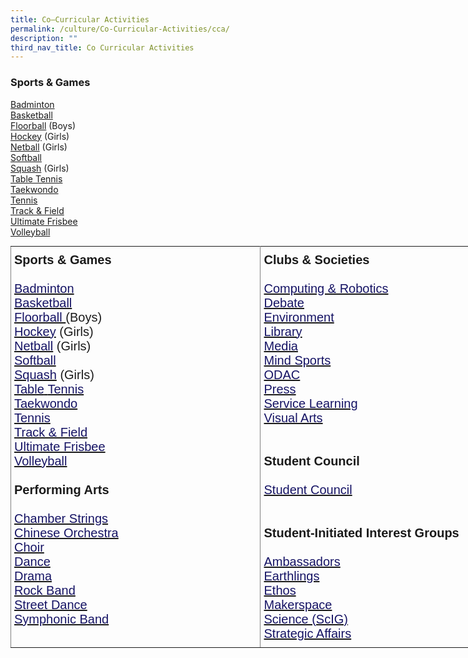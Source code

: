 ```yaml
---
title: Co–Curricular Activities
permalink: /culture/Co-Curricular-Activities/cca/
description: ""
third_nav_title: Co Curricular Activities
---
```

### Sports & Games
[Badminton](/culture/Co-Curricular-Activities/badminton/)   
[Basketball](/culture/Co-Curricular-Activities/basketball/)   
[Floorball](/culture/Co-Curricular-Activities/floorball/) (Boys)   
[Hockey](/culture/Co-Curricular-Activities/hockey/) (Girls)  
[Netball](/culture/Co-Curricular-Activities/netball/) (Girls)   
[Softball](/culture/Co-Curricular-Activities/softball/)  
[Squash](/culture/Co-Curricular-Activities/squash/)   (Girls)  
[Table Tennis](/culture/Co-Curricular-Activities/table-tennis/)  
[Taekwondo](/culture/Co-Curricular-Activities/taekwondo/)  
[Tennis](/culture/Co-Curricular-Activities/tennis/)  
[Track & Field](/culture/Co-Curricular-Activities/track-and-field/)  
[Ultimate Frisbee](/culture/Co-Curricular-Activities/ultimate-frisbee/)  
[Volleyball](/culture/Co-Curricular-Activities/volleyball/)


<style type="text/css">
.tg  {border-collapse:collapse;border-spacing:0;margin:0px auto;}
.tg td{border-color:black;border-style:solid;border-width:1px;font-family:Arial, sans-serif;font-size:14px;
  overflow:hidden;padding:10px 5px;word-break:normal;}
.tg th{border-color:black;border-style:solid;border-width:1px;font-family:Arial, sans-serif;font-size:14px;
  font-weight:normal;overflow:hidden;padding:10px 5px;word-break:normal;}
.tg .tg-eqm3{border-color:inherit;font-size:20px;text-align:left;vertical-align:top}
</style>
<table class="tg" style="undefined;table-layout: fixed; width: 800px">
<colgroup>
<col style="width: 400px">
<col style="width: 400px">
</colgroup>
<tbody>
  <tr>
    <td class="tg-eqm3"><span style="font-weight:bold">Sports &amp; Games</span><br><br><a href="https://eunoiajc.moe.edu.sg/students/ccas/badminton/" target="_blank" rel="noopener noreferrer"><span style="color:#151364">Badminton</span></a><br><a href="https://eunoiajc.moe.edu.sg/students/ccas/basketball/" target="_blank" rel="noopener noreferrer"><span style="color:#151364">Basketball</span></a><br><a href="https://eunoiajc.moe.edu.sg/students/ccas/floorball/" target="_blank" rel="noopener noreferrer"><span style="text-decoration:none;color:#151364">Floorball </span></a>(Boys)<br><a href="https://eunoiajc.moe.edu.sg/students/ccas/hockey/" target="_blank" rel="noopener noreferrer"><span style="text-decoration:none;color:#151364">Hockey</span></a> (Girls)<br><a href="https://eunoiajc.moe.edu.sg/students/ccas/netball/" target="_blank" rel="noopener noreferrer"><span style="text-decoration:none;color:#151364">Netball</span></a> (Girls)<br><a href="https://eunoiajc.moe.edu.sg/students/ccas/softball/" target="_blank" rel="noopener noreferrer"><span style="color:#151364">Softball</span></a><br><a href="https://eunoiajc.moe.edu.sg/students/ccas/squash/" target="_blank" rel="noopener noreferrer"><span style="text-decoration:none;color:#151364">Squash</span></a> (Girls)<br><a href="https://eunoiajc.moe.edu.sg/students/ccas/table-tennis/" target="_blank" rel="noopener noreferrer"><span style="color:#151364">Table</span></a><a href="https://eunoiajc.moe.edu.sg/students/ccas/table-tennis/" target="_blank" rel="noopener noreferrer"><span style="font-weight:bold;color:#151364"> </span></a><a href="https://eunoiajc.moe.edu.sg/students/ccas/table-tennis/" target="_blank" rel="noopener noreferrer"><span style="color:#151364">Tennis</span></a><br><a href="https://eunoiajc.moe.edu.sg/students/ccas/taekwondo/" target="_blank" rel="noopener noreferrer"><span style="color:#151364">Taekwondo</span></a><br><a href="https://eunoiajc.moe.edu.sg/students/ccas/tennis/" target="_blank" rel="noopener noreferrer"><span style="color:#151364">Tennis</span></a><br><a href="https://eunoiajc.moe.edu.sg/students/ccas/track-and-field/" target="_blank" rel="noopener noreferrer"><span style="text-decoration:none;color:#151364">Track &amp; Field</span></a><br><a href="https://eunoiajc.moe.edu.sg/students/ccas/frisbee/" target="_blank" rel="noopener noreferrer"><span style="text-decoration:none;color:#151364">Ultimate Frisbee</span></a><br><a href="https://eunoiajc.moe.edu.sg/students/ccas/volleyball/" target="_blank" rel="noopener noreferrer"><span style="color:#151364">Volleyball</span></a><br><br><span style="font-weight:bold">Performing Arts</span><br><br><a href="https://www.instagram.com/ej.chamberstrings/" target="_blank" rel="noopener noreferrer"><span style="text-decoration:none;color:#151364">Chamber Strings</span></a><br><a href="https://eunoiajc.moe.edu.sg/students/ccas/chinese-orchestra/" target="_blank" rel="noopener noreferrer"><span style="color:#151364">Chinese Orchestra</span></a><br><a href="https://eunoiajc.moe.edu.sg/students/ccas/choir/" target="_blank" rel="noopener noreferrer"><span style="color:#151364">Choir</span></a><br><a href="https://eunoiajc.moe.edu.sg/students/ccas/dance/" target="_blank" rel="noopener noreferrer"><span style="color:#151364">Dance</span></a><br><a href="https://eunoiajc.moe.edu.sg/students/ccas/drama/" target="_blank" rel="noopener noreferrer"><span style="color:#151364">Drama</span></a><br><a href="https://www.instagram.com/ejrockband/" target="_blank" rel="noopener noreferrer"><span style="text-decoration:none;color:#151364">Rock Band</span></a><br><a href="https://www.instagram.com/ej.streetdance/" target="_blank" rel="noopener noreferrer"><span style="text-decoration:none;color:#151364">Street Dance</span></a><br><a href="https://eunoiajc.moe.edu.sg/students/ccas/band/" target="_blank" rel="noopener noreferrer"><span style="text-decoration:none;color:#151364">Symphonic Band</span></a></td>
    <td class="tg-eqm3"><span style="font-weight:bold">Clubs &amp; Societies</span><br><br><a href="https://eunoiajc.moe.edu.sg/students/ccas/computing/" target="_blank" rel="noopener noreferrer"><span style="text-decoration:none;color:#151364">Computing &amp; Robotics</span></a><br><a href="https://eunoiajc.moe.edu.sg/students/ccas/debate/" target="_blank" rel="noopener noreferrer"><span style="color:#151364">Debate</span></a><br><a href="https://eunoiajc.moe.edu.sg/students/ccas/environment-club/" target="_blank" rel="noopener noreferrer"><span style="color:#151364">Environment</span></a><br><a href="https://eunoiajc.moe.edu.sg/students/ccas/library/" target="_blank" rel="noopener noreferrer"><span style="color:#151364">Library</span></a><br><a href="https://eunoiajc.moe.edu.sg/students/ccas/media/" target="_blank" rel="noopener noreferrer"><span style="color:#151364">Media</span></a><br><a href="https://eunoiajc.moe.edu.sg/students/ccas/mind-sports/" target="_blank" rel="noopener noreferrer"><span style="color:#151364">Mind Sports</span></a><br><a href="https://eunoiajc.moe.edu.sg/students/ccas/odac/" target="_blank" rel="noopener noreferrer"><span style="color:#151364">ODAC</span></a><br><a href="https://eunoiajc.moe.edu.sg/students/ccas/press/" target="_blank" rel="noopener noreferrer"><span style="color:#151364">Press</span></a><br><a href="https://eunoiajc.moe.edu.sg/students/ccas/service-learning/" target="_blank" rel="noopener noreferrer"><span style="color:#151364">Service Learning</span></a><br><a href="https://eunoiajc.moe.edu.sg/students/ccas/visual-arts/" target="_blank" rel="noopener noreferrer"><span style="text-decoration:none;color:#151364">Visual Arts</span></a><br><br><br><span style="font-weight:bold">Student Council</span><br><br><a href="https://eunoiajc.moe.edu.sg/students/ccas/student-council/" target="_blank" rel="noopener noreferrer"><span style="color:#151364">Student Council</span></a><br><br><br><span style="font-weight:bold">Student-Initiated Interest Groups</span><br><br><a href="https://www.instagram.com/ejambass/" target="_blank" rel="noopener noreferrer"><span style="text-decoration:none;color:#151364">Ambassadors</span></a><br><a href="https://www.instagram.com/ej.earthlings/" target="_blank" rel="noopener noreferrer"><span style="text-decoration:none;color:#151364">Earthlings</span></a><br><a href="https://www.instagram.com/ejc.ethos/" target="_blank" rel="noopener noreferrer"><span style="text-decoration:none;color:#151364">Ethos</span></a><br><a href="https://www.instagram.com/ejc.makerspace/" target="_blank" rel="noopener noreferrer"><span style="text-decoration:none;color:#151364">Makerspace</span></a><br><a href="https://www.instagram.com/ej.scientist/" target="_blank" rel="noopener noreferrer"><span style="text-decoration:none;color:#151364">Science (ScIG)</span></a><br><a href="https://www.instagram.com/ejc.esas/" target="_blank" rel="noopener noreferrer"><span style="text-decoration:none;color:#151364">Strategic Affairs</span></a></td>
  </tr>
</tbody>
</table>